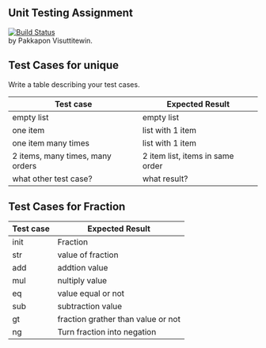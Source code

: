 ## Unit Testing Assignment
[![Build Status](https://travis-ci.com/pakkaponvstw/unittesting-pakkaponvstw.svg?branch=master)](https://travis-ci.com/pakkaponvstw/unittesting-pakkaponvstw)    
by Pakkapon Visuttitewin.


## Test Cases for unique

Write a table describing your test cases.

| Test case                        | Expected Result                  |
|----------------------------------|----------------------------------|
| empty list                       | empty list                       |
| one item                         | list with 1 item                 |
| one item many times              | list with 1 item                 |
| 2 items, many times, many orders | 2 item list, items in same order |
| what other test case?            | what result?                     |


## Test Cases for Fraction

| Test case | Expected Result                    |
|-----------|------------------------------------|
| init      | Fraction                           |
| str       | value of fraction                  |
| add       | addtion value                      |
| mul       | nultiply value                     |
| eq        | value equal or not                 |
| sub       | subtraction value                  |
| gt        | fraction grather than value or not |
| ng        | Turn fraction into negation        |